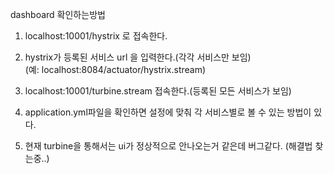 dashboard 확인하는방법

1. localhost:10001/hystrix 로 접속한다.
2. hystrix가 등록된 서비스 url 을 입력한다.(각각 서비스만 보임) <br>
(예: localhost:8084/actuator/hystrix.stream)


1. localhost:10001/turbine.stream 접속한다.(등록된 모든 서비스가 보임)
2. application.yml파일을 확인하면 설정에 맞춰 각 서비스별로 볼 수 있는 방법이 있다.
3. 현재 turbine을 통해서는 ui가 정상적으로 안나오는거 같은데 버그같다. (해결법 찾는중..) 


